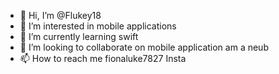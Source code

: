 - 👋 Hi, I’m @Flukey18
- 👀 I’m interested in mobile applications
- 🌱 I’m currently learning swift 
- 💞️ I’m looking to collaborate on mobile application am a neub
- 📫 How to reach me fionaluke7827 Insta

<!---
Flukey18/Flukey18 is a ✨ special ✨ repository because its `README.md` (this file) appears on your GitHub profile.
You can click the Preview link to take a look at your changes.
--->
